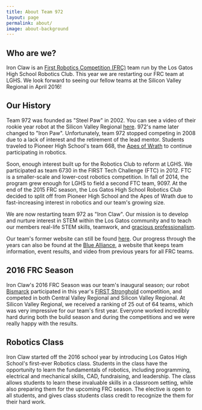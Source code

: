 ```yaml
---
title: About Team 972
layout: page
permalink: about/
image: about-background
---
```


## Who are we?

Iron Claw is an [First Robotics Competition (FRC)](http://www.firstinspires.org/robotics/frc)
team run by the Los Gatos High School Robotics Club. This year we
are restarting our FRC team at LGHS. We look forward to seeing our fellow teams
at the Silicon Valley Regional in April 2016!

## Our History

Team 972 was founded as "Steel Paw" in 2002. You can see a video of their rookie year robot at the Silicon Valley
Regional [here](https://www.youtube.com/watch?v=uSXVit1UKro). 972's name later changed to "Iron Paw".
Unfortunately, team 972 stopped competing in 2008 due to a lack of interest and the retirement of the lead mentor.
Students traveled to Pioneer High School's team 668, the [Apes of Wrath](http://www.apesofwrath668.org)
to continue participating in robotics.

Soon, enough interest built up for the Robotics Club to reform at LGHS. We participated as team 6730 in the
FIRST Tech Challenge (FTC) in 2012. FTC is a smaller-scale and lower-cost robotics competition. In fall of
2014, the program grew enough for LGHS to field a second FTC team, 9097. At the end of the 2015 FRC season,
the Los Gatos High School Robotics Club decided to split off from Pioneer High School and the Apes of Wrath
due to fast-increasing interest in robotics and our team's growing size.

We are now restarting team 972 as "Iron Claw". Our mission is to develop and nurture interest in
STEM within the Los Gatos community and to teach our members real-life STEM skills, teamwork, and
[gracious professionalism](http://www.usfirst.org/aboutus/gracious-professionalism).

Our team's former website can still be found [here](http://losgatosmanufacturing.com/clubs/robotics_team.php).
Our progress through the years can also be found at the [Blue Alliance](https://www.thebluealliance.com/team/972), a website that keeps team information, event results, and video from previous years for all FRC teams.

## 2016 FRC Season

Iron Claw's 2016 FRC Season was our team's inaugural season; our robot [Bismarck](https://youtu.be/fl9a5ol2dcI) participated in this year's [FIRST Stronghold](http://www.firstinspires.org/node/3651) competition, and competed in both Central Valley Regional and Silicon Valley Regional. At Silicon Valley Regional, we received a ranking of 25 out of 64 teams, which was very impressive for our team's first year. Everyone worked incredibly hard during both the build season and during the competitions and we were really happy with the results.

## Robotics Class

Iron Claw started off the 2016 school year by introducing Los Gatos High School's first-ever Robotics class. Students in the class have the opportunity to learn the fundamentals of robotics, including programming, electrical and mechanical skills, CAD, fundraising, and leadership. The class allows students to learn these invaluable skills in a classroom setting, while also preparing them for the upcoming FRC season. The elective is open to all students, and gives class students class credit to recognize the them for their hard work. 
